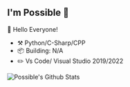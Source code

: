 ## I'm Possible :wave:

🎊 Hello Everyone!

- :hammer_and_pick: Python/C-Sharp/CPP
- :package: Building: N/A
- :pencil2: Vs Code/ Visual Studio 2019/2022

![Possible's Github Stats](https://github-readme-stats.vercel.app/api?username=Possbl&theme=gruvbox&show_icons=true)
